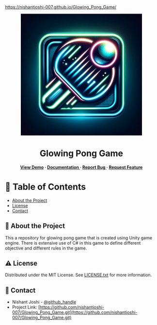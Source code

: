 https://nishantjoshi-007.github.io/Glowing_Pong_Game/

<div align='center'>

<img src=logo.png alt="logo" width=400 height=400 />

<h1>Glowing Pong Game</h1>

<h4> <a href=https://nishantjoshi-007.github.io/Glowing_Pong_Game/>View Demo</a> <span> · </span> <a href="https://github.com/nishantjoshi-007/Glowing_Pong_Game/blob/master/README.md"> Documentation </a> <span> · </span> <a href="https://github.com/nishantjoshi-007/Glowing_Pong_Game/issues"> Report Bug </a> <span> · </span> <a href="https://github.com/nishantjoshi-007/Glowing_Pong_Game/issues"> Request Feature </a> </h4>


</div>

# :notebook_with_decorative_cover: Table of Contents

- [About the Project](#star2-about-the-project)
- [License](#warning-license)
- [Contact](#handshake-contact)


## :star2: About the Project
<p>This a repository for glowing pong game that is created using Unity game engine. There is extensive use of C# in this game to define different objective and different rules in the game.</p>

## :warning: License

Distributed under the MIT License. See <a href=https://nishantjoshi-007.github.io/Glowing_Pong_Game/>LICENSE.txt</a> for more information.

## :handshake: Contact

- Nishant Joshi - [@github_handle](https://github.com/nishantjoshi-007)
- Project Link: [https://github.com/nishantjoshi-007/Glowing_Pong_Game.git](https://github.com/nishantjoshi-007/Glowing_Pong_Game.git)
